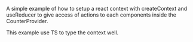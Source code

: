 A simple example of how to setup a react context with createContext and useReducer to give access of actions to each components inside the CounterProvider.

This example use TS to type the context well.